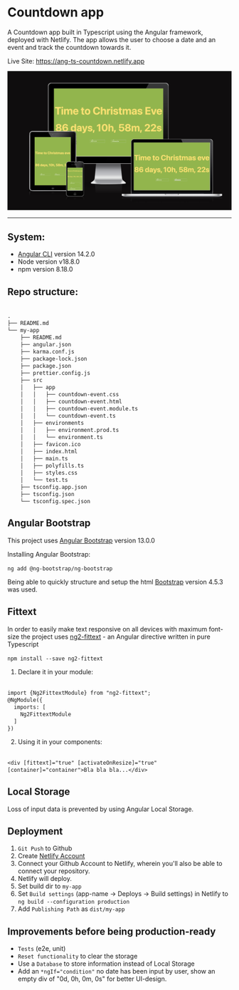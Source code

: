 # Countdown app

A Countdown app built in Typescript using the Angular framework, deployed with Netlify. The app allows the user to choose a date and an event and track the countdown towards it.

Live Site: https://ang-ts-countdown.netlify.app

![Demo](demo-image/demo-image.png)

<hr>

## System:
- [Angular CLI](https://angular.io/cli) version 14.2.0 
- Node version v18.8.0
- npm version 8.18.0


## Repo structure:

```

.
├── README.md
└── my-app
    ├── README.md
    ├── angular.json
    ├── karma.conf.js
    ├── package-lock.json
    ├── package.json
    ├── prettier.config.js
    ├── src
    │   ├── app
    │   │   ├── countdown-event.css
    │   │   ├── countdown-event.html
    │   │   ├── countdown-event.module.ts
    │   │   └── countdown-event.ts
    │   ├── environments
    │   │   ├── environment.prod.ts
    │   │   └── environment.ts
    │   ├── favicon.ico
    │   ├── index.html
    │   ├── main.ts
    │   ├── polyfills.ts
    │   ├── styles.css
    │   └── test.ts
    ├── tsconfig.app.json
    ├── tsconfig.json
    └── tsconfig.spec.json

```

## Angular Bootstrap

This project uses [Angular Bootstrap](https://ng-bootstrap.github.io/#/home) version 13.0.0

Installing Angular Bootstrap:

`ng add @ng-bootstrap/ng-bootstrap`

Being able to quickly structure and setup the html [Bootstrap](https://getbootstrap.com/docs/4.5/getting-started/introduction/) version 4.5.3 was used. 


## Fittext

In order to easily make text responsive on all devices with maximum font-size the project uses [ng2-fittext](https://www.npmjs.com/package/ng2-fittext) - an Angular directive written in pure Typescript 

`npm install --save ng2-fittext`

1. Declare it in your module:


```

import {Ng2FittextModule} from "ng2-fittext";
@NgModule({
  imports: [
    Ng2FittextModule
  ]
})

```

2. Using it in your components: 

```

<div [fittext]="true" [activateOnResize]="true" [container]="container">Bla bla bla...</div>

```

## Local Storage

Loss of input data is prevented by using Angular Local Storage. 

## Deployment

1. `Git Push` to Github
2. Create [Netlify Account](https://www.netlify.com/)
3. Connect your Github Account to Netlify, wherein you'll also be able to connect your repository. 
4. Netlify will deploy.
5. Set build dir to `my-app`
6. Set `Build settings` (app-name -> Deploys -> Build settings) in Netlify to `ng build --configuration production`
7. Add `Publishing Path` as `dist/my-app`



## Improvements before being production-ready
- `Tests` (e2e, unit)
- `Reset functionality` to clear the storage
- Use a `Database` to store information instead of Local Storage
- Add an `*ngIf="condition"` no date has been input by user, show an empty div of "0d, 0h, 0m, 0s" for better UI-design.

